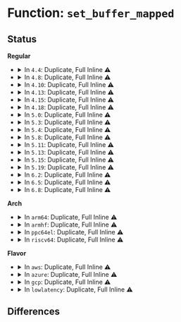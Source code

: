 # Function: <code>set_buffer_mapped</code>

## Status
<b>Regular</b>
<ul>
<li>
<details>
<summary>In <code>4.4</code>: Duplicate, Full Inline ⚠️</summary>

**Collision:** Static Duplication

**Inline:** Full

**Transformation:** False

**Instances:**

```
In fs/buffer.c (ffffffff81242f06)
Location: include/linux/buffer_head.h:122
Inline: True
Inline callers:
  - fs/buffer.c:init_page_buffers
```
```
In fs/block_dev.c (ffffffff812470e8)
Location: include/linux/buffer_head.h:122
Inline: True
Inline callers:
  - fs/block_dev.c:blkdev_get_block
```
```
In fs/ext4/inode.c (ffffffff81297139)
Location: include/linux/buffer_head.h:122
Inline: True
Inline callers:
  - fs/ext4/inode.c:ext4_da_get_block_prep
  - fs/ext4/inode.c:ext4_da_get_block_prep
  - fs/ext4/inode.c:ext4_da_get_block_prep
  - fs/ext4/inode.c:ext4_da_get_block_prep
  - fs/ext4/inode.c:_ext4_get_block
```
```
In fs/jbd2/journal.c (ffffffff812f2da0)
Location: include/linux/buffer_head.h:122
Inline: True
Inline callers:
  - fs/jbd2/journal.c:jbd2_journal_write_metadata_buffer
```
```
In fs/fat/inode.c (ffffffff812fb68a)
Location: include/linux/buffer_head.h:122
Inline: True
Inline callers:
  - fs/fat/inode.c:fat_get_block
  - fs/fat/inode.c:fat_get_block
```
```
In drivers/md/bitmap.c (ffffffff8169b9e9)
Location: include/linux/buffer_head.h:122
Inline: True
Inline callers:
  - drivers/md/bitmap.c:read_page
  - drivers/md/bitmap.c:write_page
```
</details>
</li>
<li>
<details>
<summary>In <code>4.8</code>: Duplicate, Full Inline ⚠️</summary>

**Collision:** Static Duplication

**Inline:** Full

**Transformation:** False

**Instances:**

```
In fs/buffer.c (ffffffff8126e15b)
Location: include/linux/buffer_head.h:122
Inline: True
Inline callers:
  - fs/buffer.c:__block_write_begin_int
  - fs/buffer.c:__block_write_begin_int
  - fs/buffer.c:init_page_buffers
```
```
In fs/block_dev.c (ffffffff8126f9e8)
Location: include/linux/buffer_head.h:122
Inline: True
Inline callers:
  - fs/block_dev.c:blkdev_get_block
```
```
In fs/ext4/inode.c (ffffffff812c4762)
Location: include/linux/buffer_head.h:122
Inline: True
Inline callers:
  - fs/ext4/inode.c:ext4_da_get_block_prep
  - fs/ext4/inode.c:ext4_da_get_block_prep
  - fs/ext4/inode.c:ext4_da_get_block_prep
  - fs/ext4/inode.c:ext4_da_get_block_prep
  - fs/ext4/inode.c:_ext4_get_block
```
```
In fs/jbd2/journal.c (ffffffff81320771)
Location: include/linux/buffer_head.h:122
Inline: True
Inline callers:
  - fs/jbd2/journal.c:jbd2_journal_write_metadata_buffer
```
```
In fs/fat/inode.c (ffffffff8132f2fd)
Location: include/linux/buffer_head.h:122
Inline: True
Inline callers:
  - fs/fat/inode.c:fat_get_block_bmap
  - fs/fat/inode.c:fat_get_block
  - fs/fat/inode.c:fat_get_block
```
```
In drivers/md/bitmap.c (ffffffff816fcbde)
Location: include/linux/buffer_head.h:122
Inline: True
Inline callers:
  - drivers/md/bitmap.c:read_page
  - drivers/md/bitmap.c:write_page
```
</details>
</li>
<li>
<details>
<summary>In <code>4.10</code>: Duplicate, Full Inline ⚠️</summary>

**Collision:** Static Duplication

**Inline:** Full

**Transformation:** False

**Instances:**

```
In fs/buffer.c (ffffffff812813b4)
Location: include/linux/buffer_head.h:122
Inline: True
Inline callers:
  - fs/buffer.c:__block_write_begin_int
  - fs/buffer.c:__block_write_begin_int
  - fs/buffer.c:init_page_buffers
```
```
In fs/block_dev.c (ffffffff81282be8)
Location: include/linux/buffer_head.h:122
Inline: True
Inline callers:
  - fs/block_dev.c:blkdev_get_block
```
```
In fs/ext4/inode.c (ffffffff812d9e12)
Location: include/linux/buffer_head.h:122
Inline: True
Inline callers:
  - fs/ext4/inode.c:ext4_da_get_block_prep
  - fs/ext4/inode.c:ext4_da_get_block_prep
  - fs/ext4/inode.c:ext4_da_get_block_prep
  - fs/ext4/inode.c:ext4_da_get_block_prep
  - fs/ext4/inode.c:_ext4_get_block
```
```
In fs/jbd2/journal.c (ffffffff81336614)
Location: include/linux/buffer_head.h:122
Inline: True
Inline callers:
  - fs/jbd2/journal.c:jbd2_journal_write_metadata_buffer
```
```
In fs/fat/inode.c (ffffffff8134505d)
Location: include/linux/buffer_head.h:122
Inline: True
Inline callers:
  - fs/fat/inode.c:fat_get_block_bmap
  - fs/fat/inode.c:fat_get_block
  - fs/fat/inode.c:fat_get_block
```
```
In drivers/md/bitmap.c (ffffffff8172e762)
Location: include/linux/buffer_head.h:122
Inline: True
Inline callers:
  - drivers/md/bitmap.c:read_page
  - drivers/md/bitmap.c:write_page
```
</details>
</li>
<li>
<details>
<summary>In <code>4.13</code>: Duplicate, Full Inline ⚠️</summary>

**Collision:** Static Duplication

**Inline:** Full

**Transformation:** False

**Instances:**

```
In fs/buffer.c (ffffffff8128ec9e)
Location: include/linux/buffer_head.h:122
Inline: True
Inline callers:
  - fs/buffer.c:__block_write_begin_int
  - fs/buffer.c:__block_write_begin_int
  - fs/buffer.c:init_page_buffers
```
```
In fs/block_dev.c (ffffffff812905c8)
Location: include/linux/buffer_head.h:122
Inline: True
Inline callers:
  - fs/block_dev.c:blkdev_get_block
```
```
In fs/ext4/inode.c (ffffffff812fdabb)
Location: include/linux/buffer_head.h:122
Inline: True
Inline callers:
  - fs/ext4/inode.c:ext4_da_get_block_prep
  - fs/ext4/inode.c:ext4_da_get_block_prep
  - fs/ext4/inode.c:ext4_da_get_block_prep
  - fs/ext4/inode.c:ext4_da_get_block_prep
  - fs/ext4/inode.c:_ext4_get_block
```
```
In fs/jbd2/journal.c (ffffffff8134b2a4)
Location: include/linux/buffer_head.h:122
Inline: True
Inline callers:
  - fs/jbd2/journal.c:jbd2_journal_write_metadata_buffer
```
```
In fs/fat/inode.c (ffffffff81359aa5)
Location: include/linux/buffer_head.h:122
Inline: True
Inline callers:
  - fs/fat/inode.c:fat_get_block_bmap
  - fs/fat/inode.c:fat_get_block
  - fs/fat/inode.c:fat_get_block
```
```
In drivers/md/bitmap.c (ffffffff81747633)
Location: include/linux/buffer_head.h:122
Inline: True
Inline callers:
  - drivers/md/bitmap.c:read_page
  - drivers/md/bitmap.c:write_page
```
</details>
</li>
<li>
<details>
<summary>In <code>4.15</code>: Duplicate, Full Inline ⚠️</summary>

**Collision:** Static Duplication

**Inline:** Full

**Transformation:** False

**Instances:**

```
In fs/buffer.c (ffffffff812b186f)
Location: include/linux/buffer_head.h:123
Inline: True
Inline callers:
  - fs/buffer.c:__block_write_begin_int
  - fs/buffer.c:__block_write_begin_int
  - fs/buffer.c:init_page_buffers
```
```
In fs/block_dev.c (ffffffff812b3288)
Location: include/linux/buffer_head.h:123
Inline: True
Inline callers:
  - fs/block_dev.c:blkdev_get_block
```
```
In fs/ext4/inode.c (ffffffff8132229b)
Location: include/linux/buffer_head.h:123
Inline: True
Inline callers:
  - fs/ext4/inode.c:ext4_da_get_block_prep
  - fs/ext4/inode.c:ext4_da_get_block_prep
  - fs/ext4/inode.c:ext4_da_get_block_prep
  - fs/ext4/inode.c:ext4_da_get_block_prep
  - fs/ext4/inode.c:_ext4_get_block
```
```
In fs/jbd2/journal.c (ffffffff8136f947)
Location: include/linux/buffer_head.h:123
Inline: True
Inline callers:
  - fs/jbd2/journal.c:jbd2_journal_write_metadata_buffer
```
```
In fs/fat/inode.c (ffffffff8137e7b5)
Location: include/linux/buffer_head.h:123
Inline: True
Inline callers:
  - fs/fat/inode.c:fat_get_block_bmap
  - fs/fat/inode.c:fat_get_block
  - fs/fat/inode.c:fat_get_block
```
```
In drivers/md/md-bitmap.c (ffffffff817b98c3)
Location: include/linux/buffer_head.h:123
Inline: True
Inline callers:
  - drivers/md/md-bitmap.c:read_page
  - drivers/md/md-bitmap.c:write_page
```
</details>
</li>
<li>
<details>
<summary>In <code>4.18</code>: Duplicate, Full Inline ⚠️</summary>

**Collision:** Static Duplication

**Inline:** Full

**Transformation:** False

**Instances:**

```
In fs/buffer.c (ffffffff812d960a)
Location: include/linux/buffer_head.h:126
Inline: True
Inline callers:
  - fs/buffer.c:__block_write_begin_int
  - fs/buffer.c:__block_write_begin_int
  - fs/buffer.c:init_page_buffers
```
```
In fs/block_dev.c (ffffffff812dbd17)
Location: include/linux/buffer_head.h:126
Inline: True
```
```
In fs/ext4/inode.c (ffffffff81351559)
Location: include/linux/buffer_head.h:126
Inline: True
Inline callers:
  - fs/ext4/inode.c:ext4_da_get_block_prep
  - fs/ext4/inode.c:ext4_da_get_block_prep
  - fs/ext4/inode.c:ext4_da_get_block_prep
  - fs/ext4/inode.c:ext4_da_get_block_prep
  - fs/ext4/inode.c:_ext4_get_block
```
```
In fs/jbd2/journal.c (ffffffff8139de3f)
Location: include/linux/buffer_head.h:126
Inline: True
Inline callers:
  - fs/jbd2/journal.c:jbd2_journal_write_metadata_buffer
```
```
In fs/fat/inode.c (ffffffff813ad081)
Location: include/linux/buffer_head.h:126
Inline: True
Inline callers:
  - fs/fat/inode.c:fat_get_block_bmap
  - fs/fat/inode.c:fat_get_block
  - fs/fat/inode.c:fat_get_block
```
```
In drivers/md/md-bitmap.c (ffffffff81801a7a)
Location: include/linux/buffer_head.h:126
Inline: True
Inline callers:
  - drivers/md/md-bitmap.c:read_page
  - drivers/md/md-bitmap.c:write_page
```
</details>
</li>
<li>
<details>
<summary>In <code>5.0</code>: Duplicate, Full Inline ⚠️</summary>

**Collision:** Static Duplication

**Inline:** Full

**Transformation:** False

**Instances:**

```
In fs/buffer.c (ffffffff812eeae2)
Location: include/linux/buffer_head.h:126
Inline: True
Inline callers:
  - fs/buffer.c:__block_write_begin_int
  - fs/buffer.c:__block_write_begin_int
  - fs/buffer.c:init_page_buffers
```
```
In fs/block_dev.c (ffffffff812f1407)
Location: include/linux/buffer_head.h:126
Inline: True
```
```
In fs/ext4/inode.c (ffffffff8136a385)
Location: include/linux/buffer_head.h:126
Inline: True
Inline callers:
  - fs/ext4/inode.c:ext4_da_get_block_prep
  - fs/ext4/inode.c:ext4_da_get_block_prep
  - fs/ext4/inode.c:ext4_da_get_block_prep
  - fs/ext4/inode.c:ext4_da_get_block_prep
  - fs/ext4/inode.c:_ext4_get_block
```
```
In fs/jbd2/journal.c (ffffffff813b6baf)
Location: include/linux/buffer_head.h:126
Inline: True
Inline callers:
  - fs/jbd2/journal.c:jbd2_journal_write_metadata_buffer
```
```
In fs/fat/inode.c (ffffffff813c6432)
Location: include/linux/buffer_head.h:126
Inline: True
Inline callers:
  - fs/fat/inode.c:fat_get_block_bmap
  - fs/fat/inode.c:fat_get_block
  - fs/fat/inode.c:fat_get_block
```
```
In drivers/md/md-bitmap.c (ffffffff8182dc8c)
Location: include/linux/buffer_head.h:126
Inline: True
Inline callers:
  - drivers/md/md-bitmap.c:read_page
  - drivers/md/md-bitmap.c:write_page
```
</details>
</li>
<li>
<details>
<summary>In <code>5.3</code>: Duplicate, Full Inline ⚠️</summary>

**Collision:** Static Duplication

**Inline:** Full

**Transformation:** False

**Instances:**

```
In fs/buffer.c (ffffffff813102af)
Location: include/linux/buffer_head.h:126
Inline: True
Inline callers:
  - fs/buffer.c:__block_write_begin_int
  - fs/buffer.c:__block_write_begin_int
  - fs/buffer.c:init_page_buffers
```
```
In fs/block_dev.c (ffffffff81313868)
Location: include/linux/buffer_head.h:126
Inline: True
Inline callers:
  - fs/block_dev.c:blkdev_get_block
```
```
In fs/ext4/inode.c (ffffffff813939d5)
Location: include/linux/buffer_head.h:126
Inline: True
Inline callers:
  - fs/ext4/inode.c:ext4_da_get_block_prep
  - fs/ext4/inode.c:ext4_da_get_block_prep
  - fs/ext4/inode.c:_ext4_get_block
```
```
In fs/jbd2/journal.c (ffffffff813e1296)
Location: include/linux/buffer_head.h:126
Inline: True
Inline callers:
  - fs/jbd2/journal.c:jbd2_journal_write_metadata_buffer
```
```
In fs/fat/inode.c (ffffffff813f366f)
Location: include/linux/buffer_head.h:126
Inline: True
Inline callers:
  - fs/fat/inode.c:fat_get_block
  - fs/fat/inode.c:fat_get_block
```
```
In drivers/md/md-bitmap.c (ffffffff818702dc)
Location: include/linux/buffer_head.h:126
Inline: True
Inline callers:
  - drivers/md/md-bitmap.c:read_page
  - drivers/md/md-bitmap.c:write_page
```
</details>
</li>
<li>
<details>
<summary>In <code>5.4</code>: Duplicate, Full Inline ⚠️</summary>

**Collision:** Static Duplication

**Inline:** Full

**Transformation:** False

**Instances:**

```
In fs/buffer.c (ffffffff8132327f)
Location: include/linux/buffer_head.h:126
Inline: True
Inline callers:
  - fs/buffer.c:__block_write_begin_int
  - fs/buffer.c:__block_write_begin_int
  - fs/buffer.c:init_page_buffers
```
```
In fs/block_dev.c (ffffffff81326778)
Location: include/linux/buffer_head.h:126
Inline: True
Inline callers:
  - fs/block_dev.c:blkdev_get_block
```
```
In fs/ext4/inode.c (ffffffff813ac375)
Location: include/linux/buffer_head.h:126
Inline: True
Inline callers:
  - fs/ext4/inode.c:ext4_da_get_block_prep
  - fs/ext4/inode.c:ext4_da_get_block_prep
  - fs/ext4/inode.c:_ext4_get_block
```
```
In fs/jbd2/journal.c (ffffffff813fb2e6)
Location: include/linux/buffer_head.h:126
Inline: True
Inline callers:
  - fs/jbd2/journal.c:jbd2_journal_write_metadata_buffer
```
```
In fs/fat/inode.c (ffffffff8140d54f)
Location: include/linux/buffer_head.h:126
Inline: True
Inline callers:
  - fs/fat/inode.c:fat_get_block
  - fs/fat/inode.c:fat_get_block
```
```
In drivers/md/md-bitmap.c (ffffffff818a20dc)
Location: include/linux/buffer_head.h:126
Inline: True
Inline callers:
  - drivers/md/md-bitmap.c:read_page
  - drivers/md/md-bitmap.c:write_page
```
</details>
</li>
<li>
<details>
<summary>In <code>5.8</code>: Duplicate, Full Inline ⚠️</summary>

**Collision:** Static Duplication

**Inline:** Full

**Transformation:** False

**Instances:**

```
In fs/buffer.c (ffffffff8135b985)
Location: include/linux/buffer_head.h:126
Inline: True
Inline callers:
  - fs/buffer.c:iomap_to_bh
  - fs/buffer.c:iomap_to_bh
  - fs/buffer.c:init_page_buffers
```
```
In fs/block_dev.c (ffffffff8135f998)
Location: include/linux/buffer_head.h:126
Inline: True
Inline callers:
  - fs/block_dev.c:blkdev_get_block
```
```
In fs/ext4/inode.c (ffffffff813f86a5)
Location: include/linux/buffer_head.h:126
Inline: True
Inline callers:
  - fs/ext4/inode.c:ext4_da_get_block_prep
  - fs/ext4/inode.c:ext4_da_get_block_prep
  - fs/ext4/inode.c:_ext4_get_block
```
```
In fs/jbd2/journal.c (ffffffff81448a53)
Location: include/linux/buffer_head.h:126
Inline: True
Inline callers:
  - fs/jbd2/journal.c:jbd2_journal_write_metadata_buffer
```
```
In fs/fat/inode.c (ffffffff81459fa8)
Location: include/linux/buffer_head.h:126
Inline: True
Inline callers:
  - fs/fat/inode.c:fat_get_block_bmap
  - fs/fat/inode.c:__fat_get_block
  - fs/fat/inode.c:__fat_get_block
```
```
In drivers/md/md-bitmap.c (ffffffff81973d49)
Location: include/linux/buffer_head.h:126
Inline: True
Inline callers:
  - drivers/md/md-bitmap.c:write_page
```
</details>
</li>
<li>
<details>
<summary>In <code>5.11</code>: Duplicate, Full Inline ⚠️</summary>

**Collision:** Static Duplication

**Inline:** Full

**Transformation:** False

**Instances:**

```
In fs/buffer.c (ffffffff81369f35)
Location: include/linux/buffer_head.h:126
Inline: True
Inline callers:
  - fs/buffer.c:iomap_to_bh
  - fs/buffer.c:iomap_to_bh
  - fs/buffer.c:init_page_buffers
```
```
In fs/block_dev.c (ffffffff8136d1a8)
Location: include/linux/buffer_head.h:126
Inline: True
Inline callers:
  - fs/block_dev.c:blkdev_get_block
```
```
In fs/ext4/inode.c (ffffffff8140a345)
Location: include/linux/buffer_head.h:126
Inline: True
Inline callers:
  - fs/ext4/inode.c:ext4_da_get_block_prep
  - fs/ext4/inode.c:ext4_da_get_block_prep
  - fs/ext4/inode.c:_ext4_get_block
```
```
In fs/jbd2/journal.c (ffffffff8146564f)
Location: include/linux/buffer_head.h:126
Inline: True
Inline callers:
  - fs/jbd2/journal.c:jbd2_journal_write_metadata_buffer
```
```
In fs/fat/inode.c (ffffffff814762f8)
Location: include/linux/buffer_head.h:126
Inline: True
Inline callers:
  - fs/fat/inode.c:fat_get_block_bmap
  - fs/fat/inode.c:__fat_get_block
  - fs/fat/inode.c:__fat_get_block
```
```
In drivers/md/md-bitmap.c (ffffffff81978c49)
Location: include/linux/buffer_head.h:126
Inline: True
Inline callers:
  - drivers/md/md-bitmap.c:write_page
```
</details>
</li>
<li>
<details>
<summary>In <code>5.13</code>: Duplicate, Full Inline ⚠️</summary>

**Collision:** Static Duplication

**Inline:** Full

**Transformation:** False

**Instances:**

```
In fs/buffer.c (ffffffff8136f0b5)
Location: include/linux/buffer_head.h:126
Inline: True
Inline callers:
  - fs/buffer.c:iomap_to_bh
  - fs/buffer.c:iomap_to_bh
  - fs/buffer.c:init_page_buffers
```
```
In fs/block_dev.c (ffffffff81373a18)
Location: include/linux/buffer_head.h:126
Inline: True
Inline callers:
  - fs/block_dev.c:blkdev_get_block
```
```
In fs/ext4/inode.c (ffffffff81410515)
Location: include/linux/buffer_head.h:126
Inline: True
Inline callers:
  - fs/ext4/inode.c:ext4_da_get_block_prep
  - fs/ext4/inode.c:ext4_da_get_block_prep
  - fs/ext4/inode.c:_ext4_get_block
```
```
In fs/jbd2/journal.c (ffffffff8146ada0)
Location: include/linux/buffer_head.h:126
Inline: True
Inline callers:
  - fs/jbd2/journal.c:jbd2_journal_write_metadata_buffer
```
```
In fs/fat/inode.c (ffffffff8147bd68)
Location: include/linux/buffer_head.h:126
Inline: True
Inline callers:
  - fs/fat/inode.c:fat_get_block_bmap
  - fs/fat/inode.c:__fat_get_block
  - fs/fat/inode.c:__fat_get_block
```
```
In drivers/md/md-bitmap.c (ffffffff8195c139)
Location: include/linux/buffer_head.h:126
Inline: True
Inline callers:
  - drivers/md/md-bitmap.c:write_page
```
</details>
</li>
<li>
<details>
<summary>In <code>5.15</code>: Duplicate, Full Inline ⚠️</summary>

**Collision:** Static Duplication

**Inline:** Full

**Transformation:** False

**Instances:**

```
In fs/buffer.c (ffffffff813bdd11)
Location: include/linux/buffer_head.h:126
Inline: True
Inline callers:
  - fs/buffer.c:iomap_to_bh
  - fs/buffer.c:iomap_to_bh
  - fs/buffer.c:init_page_buffers
```
```
In fs/ext4/inode.c (ffffffff81465b85)
Location: include/linux/buffer_head.h:126
Inline: True
Inline callers:
  - fs/ext4/inode.c:ext4_da_get_block_prep
  - fs/ext4/inode.c:ext4_da_get_block_prep
  - fs/ext4/inode.c:_ext4_get_block
```
```
In fs/jbd2/journal.c (ffffffff814c15b0)
Location: include/linux/buffer_head.h:126
Inline: True
Inline callers:
  - fs/jbd2/journal.c:jbd2_journal_write_metadata_buffer
```
```
In fs/fat/inode.c (ffffffff814d34e5)
Location: include/linux/buffer_head.h:126
Inline: True
Inline callers:
  - fs/fat/inode.c:fat_get_block_bmap
  - fs/fat/inode.c:__fat_get_block
  - fs/fat/inode.c:__fat_get_block
```
```
In block/fops.c (ffffffff815c59ef)
Location: include/linux/buffer_head.h:126
Inline: True
Inline callers:
  - block/fops.c:blkdev_get_block
```
```
In drivers/md/md-bitmap.c (ffffffff81a01949)
Location: include/linux/buffer_head.h:126
Inline: True
Inline callers:
  - drivers/md/md-bitmap.c:write_page
```
</details>
</li>
<li>
<details>
<summary>In <code>5.19</code>: Duplicate, Full Inline ⚠️</summary>

**Collision:** Static Duplication

**Inline:** Full

**Transformation:** False

**Instances:**

```
In fs/buffer.c (ffffffff814429db)
Location: include/linux/buffer_head.h:125
Inline: True
Inline callers:
  - fs/buffer.c:iomap_to_bh
  - fs/buffer.c:iomap_to_bh
  - fs/buffer.c:init_page_buffers
```
```
In fs/ext4/inode.c (ffffffff814e552d)
Location: include/linux/buffer_head.h:125
Inline: True
Inline callers:
  - fs/ext4/inode.c:ext4_da_get_block_prep
  - fs/ext4/inode.c:ext4_da_get_block_prep
  - fs/ext4/inode.c:_ext4_get_block
```
```
In fs/jbd2/journal.c (ffffffff8154bf68)
Location: include/linux/buffer_head.h:125
Inline: True
Inline callers:
  - fs/jbd2/journal.c:jbd2_journal_write_metadata_buffer
```
```
In fs/fat/inode.c (ffffffff815608e9)
Location: include/linux/buffer_head.h:125
Inline: True
Inline callers:
  - fs/fat/inode.c:fat_get_block_bmap
  - fs/fat/inode.c:__fat_get_block
  - fs/fat/inode.c:__fat_get_block
```
```
In block/fops.c (ffffffff8167041f)
Location: include/linux/buffer_head.h:125
Inline: True
```
```
In drivers/md/md-bitmap.c (ffffffff81b6984d)
Location: include/linux/buffer_head.h:125
Inline: True
Inline callers:
  - drivers/md/md-bitmap.c:write_page
```
</details>
</li>
<li>
<details>
<summary>In <code>6.2</code>: Duplicate, Full Inline ⚠️</summary>

**Collision:** Static Duplication

**Inline:** Full

**Transformation:** False

**Instances:**

```
In fs/buffer.c (ffffffff814d19e0)
Location: include/linux/buffer_head.h:126
Inline: True
Inline callers:
  - fs/buffer.c:iomap_to_bh
  - fs/buffer.c:iomap_to_bh
  - fs/buffer.c:init_page_buffers
```
```
In fs/ext4/inode.c (ffffffff8157ebfd)
Location: include/linux/buffer_head.h:126
Inline: True
Inline callers:
  - fs/ext4/inode.c:ext4_da_get_block_prep
  - fs/ext4/inode.c:ext4_da_get_block_prep
  - fs/ext4/inode.c:_ext4_get_block
```
```
In fs/jbd2/journal.c (ffffffff815ebd38)
Location: include/linux/buffer_head.h:126
Inline: True
Inline callers:
  - fs/jbd2/journal.c:jbd2_journal_write_metadata_buffer
```
```
In fs/fat/inode.c (ffffffff81603b09)
Location: include/linux/buffer_head.h:126
Inline: True
Inline callers:
  - fs/fat/inode.c:fat_get_block_bmap
  - fs/fat/inode.c:__fat_get_block
  - fs/fat/inode.c:__fat_get_block
```
```
In block/fops.c (ffffffff8172b36f)
Location: include/linux/buffer_head.h:126
Inline: True
Inline callers:
  - block/fops.c:blkdev_get_block
```
```
In drivers/md/md-bitmap.c (ffffffff81d0570d)
Location: include/linux/buffer_head.h:126
Inline: True
Inline callers:
  - drivers/md/md-bitmap.c:write_page
```
</details>
</li>
<li>
<details>
<summary>In <code>6.5</code>: Duplicate, Full Inline ⚠️</summary>

**Collision:** Static Duplication

**Inline:** Full

**Transformation:** False

**Instances:**

```
In fs/buffer.c (ffffffff815080f0)
Location: include/linux/buffer_head.h:129
Inline: True
Inline callers:
  - fs/buffer.c:iomap_to_bh
  - fs/buffer.c:iomap_to_bh
  - fs/buffer.c:folio_init_buffers
```
```
In fs/ext4/inode.c (ffffffff815b298d)
Location: include/linux/buffer_head.h:129
Inline: True
Inline callers:
  - fs/ext4/inode.c:ext4_da_get_block_prep
  - fs/ext4/inode.c:ext4_da_get_block_prep
  - fs/ext4/inode.c:_ext4_get_block
```
```
In fs/jbd2/journal.c (ffffffff81623818)
Location: include/linux/buffer_head.h:129
Inline: True
Inline callers:
  - fs/jbd2/journal.c:jbd2_journal_write_metadata_buffer
```
```
In fs/fat/inode.c (ffffffff8163ba29)
Location: include/linux/buffer_head.h:129
Inline: True
Inline callers:
  - fs/fat/inode.c:fat_get_block_bmap
  - fs/fat/inode.c:__fat_get_block
  - fs/fat/inode.c:__fat_get_block
```
```
In block/fops.c (ffffffff817673df)
Location: include/linux/buffer_head.h:129
Inline: True
Inline callers:
  - block/fops.c:blkdev_get_block
```
```
In drivers/md/md-bitmap.c (ffffffff81d6e7f5)
Location: include/linux/buffer_head.h:129
Inline: True
Inline callers:
  - drivers/md/md-bitmap.c:write_page
```
</details>
</li>
<li>
<details>
<summary>In <code>6.8</code>: Duplicate, Full Inline ⚠️</summary>

**Collision:** Static Duplication

**Inline:** Full

**Transformation:** False

**Instances:**

```
In fs/buffer.c (ffffffff8153ce50)
Location: include/linux/buffer_head.h:127
Inline: True
Inline callers:
  - fs/buffer.c:iomap_to_bh
  - fs/buffer.c:iomap_to_bh
  - fs/buffer.c:folio_init_buffers
```
```
In fs/ext4/inode.c (ffffffff815eb78d)
Location: include/linux/buffer_head.h:127
Inline: True
Inline callers:
  - fs/ext4/inode.c:ext4_da_get_block_prep
  - fs/ext4/inode.c:ext4_da_get_block_prep
  - fs/ext4/inode.c:_ext4_get_block
```
```
In fs/jbd2/journal.c (ffffffff8165c79d)
Location: include/linux/buffer_head.h:127
Inline: True
Inline callers:
  - fs/jbd2/journal.c:jbd2_journal_write_metadata_buffer
```
```
In fs/fat/inode.c (ffffffff81674f89)
Location: include/linux/buffer_head.h:127
Inline: True
Inline callers:
  - fs/fat/inode.c:fat_get_block_bmap
  - fs/fat/inode.c:__fat_get_block
  - fs/fat/inode.c:__fat_get_block
```
```
In block/fops.c (ffffffff817a90ff)
Location: include/linux/buffer_head.h:127
Inline: True
Inline callers:
  - block/fops.c:blkdev_get_block
```
```
In drivers/md/md-bitmap.c (ffffffff81e23530)
Location: include/linux/buffer_head.h:127
Inline: True
Inline callers:
  - drivers/md/md-bitmap.c:write_file_page
```
</details>
</li>
</ul>
<b>Arch</b>
<ul>
<li>
<details>
<summary>In <code>arm64</code>: Duplicate, Full Inline ⚠️</summary>

**Collision:** Static Duplication

**Inline:** Full

**Transformation:** False

**Instances:**

```
In fs/buffer.c (ffff8000103dc5dc)
Location: include/linux/buffer_head.h:126
Inline: True
Inline callers:
  - fs/buffer.c:__block_write_begin_int
  - fs/buffer.c:__block_write_begin_int
  - fs/buffer.c:init_page_buffers
```
```
In fs/block_dev.c (ffff8000103e0c34)
Location: include/linux/buffer_head.h:126
Inline: True
Inline callers:
  - fs/block_dev.c:blkdev_get_block
```
```
In fs/ext4/inode.c (ffff800010480780)
Location: include/linux/buffer_head.h:126
Inline: True
Inline callers:
  - fs/ext4/inode.c:ext4_da_get_block_prep
  - fs/ext4/inode.c:ext4_da_get_block_prep
  - fs/ext4/inode.c:_ext4_get_block
```
```
In fs/jbd2/journal.c (ffff8000104d88ec)
Location: include/linux/buffer_head.h:126
Inline: True
Inline callers:
  - fs/jbd2/journal.c:jbd2_journal_write_metadata_buffer
```
```
In fs/fat/inode.c (ffff8000104ecffc)
Location: include/linux/buffer_head.h:126
Inline: True
Inline callers:
  - fs/fat/inode.c:fat_get_block_bmap
  - fs/fat/inode.c:fat_get_block
  - fs/fat/inode.c:fat_get_block
```
```
In drivers/md/md-bitmap.c (ffff800010af7070)
Location: include/linux/buffer_head.h:126
Inline: True
Inline callers:
  - drivers/md/md-bitmap.c:read_page
  - drivers/md/md-bitmap.c:write_page
```
</details>
</li>
<li>
<details>
<summary>In <code>armhf</code>: Duplicate, Full Inline ⚠️</summary>

**Collision:** Static Duplication

**Inline:** Full

**Transformation:** False

**Instances:**

```
In fs/buffer.c (c05b5a20)
Location: include/linux/buffer_head.h:126
Inline: True
Inline callers:
  - fs/buffer.c:__block_write_begin_int
  - fs/buffer.c:__block_write_begin_int
  - fs/buffer.c:init_page_buffers
```
```
In fs/block_dev.c (c05b8688)
Location: include/linux/buffer_head.h:126
Inline: True
Inline callers:
  - fs/block_dev.c:blkdev_get_block
```
```
In fs/ext4/inode.c (c063fe8c)
Location: include/linux/buffer_head.h:126
Inline: True
Inline callers:
  - fs/ext4/inode.c:ext4_da_get_block_prep
  - fs/ext4/inode.c:ext4_da_get_block_prep
  - fs/ext4/inode.c:_ext4_get_block
```
```
In fs/jbd2/journal.c (c069a7c0)
Location: include/linux/buffer_head.h:126
Inline: True
Inline callers:
  - fs/jbd2/journal.c:jbd2_journal_write_metadata_buffer
```
```
In fs/fat/inode.c (c06a9564)
Location: include/linux/buffer_head.h:126
Inline: True
Inline callers:
  - fs/fat/inode.c:fat_get_block_bmap
  - fs/fat/inode.c:fat_get_block
  - fs/fat/inode.c:fat_get_block
```
```
In drivers/md/md-bitmap.c (c0bd79c4)
Location: include/linux/buffer_head.h:126
Inline: True
Inline callers:
  - drivers/md/md-bitmap.c:read_page
  - drivers/md/md-bitmap.c:write_page
```
</details>
</li>
<li>
<details>
<summary>In <code>ppc64el</code>: Duplicate, Full Inline ⚠️</summary>

**Collision:** Static Duplication

**Inline:** Full

**Transformation:** False

**Instances:**

```
In fs/buffer.c (c0000000004e19e0)
Location: include/linux/buffer_head.h:126
Inline: True
Inline callers:
  - fs/buffer.c:__block_write_begin_int
  - fs/buffer.c:__block_write_begin_int
  - fs/buffer.c:init_page_buffers
```
```
In fs/block_dev.c (c0000000004e4028)
Location: include/linux/buffer_head.h:126
Inline: True
Inline callers:
  - fs/block_dev.c:blkdev_get_block
```
```
In fs/ext4/inode.c (c0000000005a28ac)
Location: include/linux/buffer_head.h:126
Inline: True
Inline callers:
  - fs/ext4/inode.c:ext4_da_get_block_prep
  - fs/ext4/inode.c:ext4_da_get_block_prep
  - fs/ext4/inode.c:_ext4_get_block
```
```
In fs/jbd2/journal.c (c000000000613748)
Location: include/linux/buffer_head.h:126
Inline: True
Inline callers:
  - fs/jbd2/journal.c:jbd2_journal_write_metadata_buffer
```
```
In fs/fat/inode.c (c000000000629980)
Location: include/linux/buffer_head.h:126
Inline: True
Inline callers:
  - fs/fat/inode.c:fat_get_block_bmap
  - fs/fat/inode.c:fat_get_block
  - fs/fat/inode.c:fat_get_block
```
```
In drivers/md/md-bitmap.c (c000000000be312c)
Location: include/linux/buffer_head.h:126
Inline: True
Inline callers:
  - drivers/md/md-bitmap.c:read_page
  - drivers/md/md-bitmap.c:write_page
```
</details>
</li>
<li>
<details>
<summary>In <code>riscv64</code>: Duplicate, Full Inline ⚠️</summary>

**Collision:** Static Duplication

**Inline:** Full

**Transformation:** False

**Instances:**

```
In fs/buffer.c (ffffffe000294728)
Location: include/linux/buffer_head.h:126
Inline: True
Inline callers:
  - fs/buffer.c:__block_write_begin_int
  - fs/buffer.c:__block_write_begin_int
  - fs/buffer.c:init_page_buffers
```
```
In fs/block_dev.c (ffffffe00029616e)
Location: include/linux/buffer_head.h:126
Inline: True
Inline callers:
  - fs/block_dev.c:blkdev_get_block
```
```
In fs/ext4/inode.c (ffffffe000309866)
Location: include/linux/buffer_head.h:126
Inline: True
Inline callers:
  - fs/ext4/inode.c:ext4_da_get_block_prep
  - fs/ext4/inode.c:ext4_da_get_block_prep
  - fs/ext4/inode.c:_ext4_get_block
```
```
In fs/jbd2/journal.c (ffffffe00034e3ae)
Location: include/linux/buffer_head.h:126
Inline: True
Inline callers:
  - fs/jbd2/journal.c:jbd2_journal_write_metadata_buffer
```
```
In fs/fat/inode.c (ffffffe00035e62a)
Location: include/linux/buffer_head.h:126
Inline: True
Inline callers:
  - fs/fat/inode.c:fat_get_block
  - fs/fat/inode.c:fat_get_block
```
```
In drivers/md/md-bitmap.c (ffffffe0006e8d08)
Location: include/linux/buffer_head.h:126
Inline: True
Inline callers:
  - drivers/md/md-bitmap.c:read_page
  - drivers/md/md-bitmap.c:write_page
```
</details>
</li>
</ul>
<b>Flavor</b>
<ul>
<li>
<details>
<summary>In <code>aws</code>: Duplicate, Full Inline ⚠️</summary>

**Collision:** Static Duplication

**Inline:** Full

**Transformation:** False

**Instances:**

```
In fs/buffer.c (ffffffff8131b85f)
Location: include/linux/buffer_head.h:126
Inline: True
Inline callers:
  - fs/buffer.c:__block_write_begin_int
  - fs/buffer.c:__block_write_begin_int
  - fs/buffer.c:init_page_buffers
```
```
In fs/block_dev.c (ffffffff8131ed58)
Location: include/linux/buffer_head.h:126
Inline: True
Inline callers:
  - fs/block_dev.c:blkdev_get_block
```
```
In fs/ext4/inode.c (ffffffff813a4955)
Location: include/linux/buffer_head.h:126
Inline: True
Inline callers:
  - fs/ext4/inode.c:ext4_da_get_block_prep
  - fs/ext4/inode.c:ext4_da_get_block_prep
  - fs/ext4/inode.c:_ext4_get_block
```
```
In fs/jbd2/journal.c (ffffffff813f38c6)
Location: include/linux/buffer_head.h:126
Inline: True
Inline callers:
  - fs/jbd2/journal.c:jbd2_journal_write_metadata_buffer
```
```
In fs/fat/inode.c (ffffffff81405b2f)
Location: include/linux/buffer_head.h:126
Inline: True
Inline callers:
  - fs/fat/inode.c:fat_get_block
  - fs/fat/inode.c:fat_get_block
```
```
In drivers/md/md-bitmap.c (ffffffff81847f5c)
Location: include/linux/buffer_head.h:126
Inline: True
Inline callers:
  - drivers/md/md-bitmap.c:read_page
  - drivers/md/md-bitmap.c:write_page
```
</details>
</li>
<li>
<details>
<summary>In <code>azure</code>: Duplicate, Full Inline ⚠️</summary>

**Collision:** Static Duplication

**Inline:** Full

**Transformation:** False

**Instances:**

```
In fs/buffer.c (ffffffff8130c3ff)
Location: include/linux/buffer_head.h:126
Inline: True
Inline callers:
  - fs/buffer.c:__block_write_begin_int
  - fs/buffer.c:__block_write_begin_int
  - fs/buffer.c:init_page_buffers
```
```
In fs/block_dev.c (ffffffff8130f8f8)
Location: include/linux/buffer_head.h:126
Inline: True
Inline callers:
  - fs/block_dev.c:blkdev_get_block
```
```
In fs/ext4/inode.c (ffffffff813953e5)
Location: include/linux/buffer_head.h:126
Inline: True
Inline callers:
  - fs/ext4/inode.c:ext4_da_get_block_prep
  - fs/ext4/inode.c:ext4_da_get_block_prep
  - fs/ext4/inode.c:_ext4_get_block
```
```
In fs/jbd2/journal.c (ffffffff813e4346)
Location: include/linux/buffer_head.h:126
Inline: True
Inline callers:
  - fs/jbd2/journal.c:jbd2_journal_write_metadata_buffer
```
```
In fs/fat/inode.c (ffffffff813f65af)
Location: include/linux/buffer_head.h:126
Inline: True
Inline callers:
  - fs/fat/inode.c:fat_get_block
  - fs/fat/inode.c:fat_get_block
```
```
In drivers/md/md-bitmap.c (ffffffff8180f5bc)
Location: include/linux/buffer_head.h:126
Inline: True
Inline callers:
  - drivers/md/md-bitmap.c:read_page
  - drivers/md/md-bitmap.c:write_page
```
</details>
</li>
<li>
<details>
<summary>In <code>gcp</code>: Duplicate, Full Inline ⚠️</summary>

**Collision:** Static Duplication

**Inline:** Full

**Transformation:** False

**Instances:**

```
In fs/buffer.c (ffffffff8131932f)
Location: include/linux/buffer_head.h:126
Inline: True
Inline callers:
  - fs/buffer.c:__block_write_begin_int
  - fs/buffer.c:__block_write_begin_int
  - fs/buffer.c:init_page_buffers
```
```
In fs/block_dev.c (ffffffff8131c828)
Location: include/linux/buffer_head.h:126
Inline: True
Inline callers:
  - fs/block_dev.c:blkdev_get_block
```
```
In fs/ext4/inode.c (ffffffff813a21b5)
Location: include/linux/buffer_head.h:126
Inline: True
Inline callers:
  - fs/ext4/inode.c:ext4_da_get_block_prep
  - fs/ext4/inode.c:ext4_da_get_block_prep
  - fs/ext4/inode.c:_ext4_get_block
```
```
In fs/jbd2/journal.c (ffffffff813f0c46)
Location: include/linux/buffer_head.h:126
Inline: True
Inline callers:
  - fs/jbd2/journal.c:jbd2_journal_write_metadata_buffer
```
```
In fs/fat/inode.c (ffffffff81402eaf)
Location: include/linux/buffer_head.h:126
Inline: True
Inline callers:
  - fs/fat/inode.c:fat_get_block
  - fs/fat/inode.c:fat_get_block
```
```
In drivers/md/md-bitmap.c (ffffffff8189758c)
Location: include/linux/buffer_head.h:126
Inline: True
Inline callers:
  - drivers/md/md-bitmap.c:read_page
  - drivers/md/md-bitmap.c:write_page
```
</details>
</li>
<li>
<details>
<summary>In <code>lowlatency</code>: Duplicate, Full Inline ⚠️</summary>

**Collision:** Static Duplication

**Inline:** Full

**Transformation:** False

**Instances:**

```
In fs/buffer.c (ffffffff8132af6d)
Location: include/linux/buffer_head.h:126
Inline: True
Inline callers:
  - fs/buffer.c:__block_write_begin_int
  - fs/buffer.c:__block_write_begin_int
  - fs/buffer.c:init_page_buffers
```
```
In fs/block_dev.c (ffffffff8132eb28)
Location: include/linux/buffer_head.h:126
Inline: True
Inline callers:
  - fs/block_dev.c:blkdev_get_block
```
```
In fs/ext4/inode.c (ffffffff813b5635)
Location: include/linux/buffer_head.h:126
Inline: True
Inline callers:
  - fs/ext4/inode.c:ext4_da_get_block_prep
  - fs/ext4/inode.c:ext4_da_get_block_prep
  - fs/ext4/inode.c:_ext4_get_block
```
```
In fs/jbd2/journal.c (ffffffff81406709)
Location: include/linux/buffer_head.h:126
Inline: True
Inline callers:
  - fs/jbd2/journal.c:jbd2_journal_write_metadata_buffer
```
```
In fs/fat/inode.c (ffffffff81418b0f)
Location: include/linux/buffer_head.h:126
Inline: True
Inline callers:
  - fs/fat/inode.c:fat_get_block
  - fs/fat/inode.c:fat_get_block
```
```
In drivers/md/md-bitmap.c (ffffffff818b366c)
Location: include/linux/buffer_head.h:126
Inline: True
Inline callers:
  - drivers/md/md-bitmap.c:read_page
  - drivers/md/md-bitmap.c:write_page
```
</details>
</li>
</ul>

## Differences
